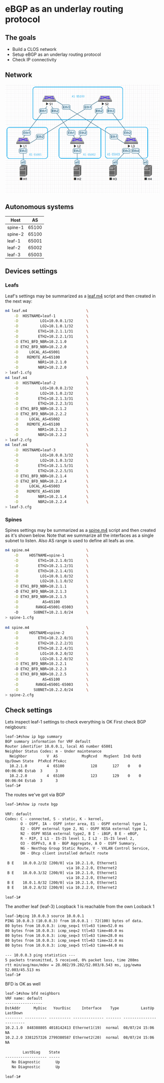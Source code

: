 # eBGP as an underlay routing protocol

## The goals
* Build a CLOS network
* Setup eBGP as an underlay routing protocol
* Check IP connectivity

## Network

![DC](DC.png)

## Autonomous systems 

| Host    | AS    |
| ------- | ----- |
| spine-1 | 65100 |
| spine-2 | 65100 |
| leaf-1  | 65001 |
| leaf-2  | 65002 |
| leaf-3  | 65003 |


## Devices settings
### Leafs

Leaf's settings may be summarized as a [leaf.m4](leaf.m4) script and then created in the next way:

```bash
m4 leaf.m4                           \
    -D  HOSTNAME=leaf-1              \
    -D          LO1=10.0.0.1/32      \
    -D          LO2=10.1.0.1/32      \
    -D         ETH1=10.2.1.1/31      \
    -D         ETH2=10.2.2.1/31      \
    -D ETH1_BFD_NBR=10.2.1.0         \
    -D ETH2_BFD_NBR=10.2.2.0         \
    -D     LOCAL_AS=65001            \
    -D    REMOTE_AS=65100            \
    -D         NBR1=10.2.1.0         \
    -D         NBR2=10.2.2.0         \
> leaf-1.cfg
m4 leaf.m4                           \
    -D  HOSTNAME=leaf-2              \
    -D          LO1=10.0.0.2/32      \
    -D          LO2=10.1.0.2/32      \
    -D         ETH1=10.2.1.3/31      \
    -D         ETH2=10.2.2.3/31      \
    -D ETH1_BFD_NBR=10.2.1.2         \
    -D ETH2_BFD_NBR=10.2.2.2         \
    -D     LOCAL_AS=65002            \
    -D    REMOTE_AS=65100            \
    -D         NBR1=10.2.1.2         \
    -D         NBR2=10.2.2.2         \
> leaf-2.cfg
m4 leaf.m4                           \
    -D  HOSTNAME=leaf-3              \
    -D          LO1=10.0.0.3/32      \
    -D          LO2=10.1.0.3/32      \
    -D         ETH1=10.2.1.5/31      \
    -D         ETH2=10.2.2.5/31      \
    -D ETH1_BFD_NBR=10.2.1.4         \
    -D ETH2_BFD_NBR=10.2.2.4         \
    -D     LOCAL_AS=65003            \
    -D    REMOTE_AS=65100            \
    -D         NBR1=10.2.1.4         \
    -D         NBR2=10.2.2.4         \
> leaf-3.cfg

```

### Spines

Spines settings may be summarized as a [spine.m4](spine.m4) script and then created as it's shown below.
Note that we summarize all the interfaces as a single subnet to listen.
Also AS range is used to define all leafs as one.

```bash
m4 spine.m4                          \
    -D     HOSTNAME=spine-1          \
    -D         ETH1=10.2.1.0/31      \
    -D         ETH2=10.2.1.2/31      \
    -D         ETH3=10.2.1.4/31      \
    -D          LO1=10.0.1.0/32      \
    -D          LO2=10.1.1.0/32      \
    -D ETH1_BFD_NBR=10.2.1.1         \ 
    -D ETH2_BFD_NBR=10.2.1.3         \
    -D ETH3_BFD_NBR=10.2.1.5         \
    -D           AS=65100            \
    -D        RANGE=65001-65003      \ 
    -D       SUBNET=10.2.1.0/24      \ 
> spine-1.cfg

m4 spine.m4                          \
    -D     HOSTNAME=spine-2          \
    -D         ETH1=10.2.2.0/31      \
    -D         ETH2=10.2.2.2/31      \
    -D         ETH3=10.2.2.4/31      \
    -D          LO1=10.0.2.0/32      \
    -D          LO2=10.1.2.0/32      \
    -D ETH1_BFD_NBR=10.2.2.1         \ 
    -D ETH2_BFD_NBR=10.2.2.3         \
    -D ETH3_BFD_NBR=10.2.2.5         \
    -D           AS=65100            \
    -D        RANGE=65001-65003      \
    -D       SUBNET=10.2.2.0/24      \
> spine-2.cfg

```
## Check settings

Lets inspect leaf-1 settings to check everything is OK
First check BGP neigbours:
```
leaf-1#show ip bgp summary
BGP summary information for VRF default
Router identifier 10.0.0.1, local AS number 65001
Neighbor Status Codes: m - Under maintenance
  Neighbor         V  AS           MsgRcvd   MsgSent  InQ OutQ  Up/Down State  PfxRcd PfxAcc
  10.2.1.0         4  65100            128       127    0    0 00:06:06 Estab  3      3
  10.2.2.0         4  65100            123       129    0    0 00:06:04 Estab  3      3
leaf-1#
```

The routes we've got via BGP

```
leaf-1#show ip route bgp

VRF: default
Codes: C - connected, S - static, K - kernel,
       O - OSPF, IA - OSPF inter area, E1 - OSPF external type 1,
       E2 - OSPF external type 2, N1 - OSPF NSSA external type 1,
       N2 - OSPF NSSA external type2, B I - iBGP, B E - eBGP,
       R - RIP, I L1 - IS-IS level 1, I L2 - IS-IS level 2,
       O3 - OSPFv3, A B - BGP Aggregate, A O - OSPF Summary,
       NG - Nexthop Group Static Route, V - VXLAN Control Service,
       DH - Dhcp client installed default route

 B E    10.0.0.2/32 [200/0] via 10.2.1.0, Ethernet1
                            via 10.2.2.0, Ethernet2
 B E    10.0.0.3/32 [200/0] via 10.2.1.0, Ethernet1
                            via 10.2.2.0, Ethernet2
 B E    10.0.1.0/32 [200/0] via 10.2.1.0, Ethernet1
 B E    10.0.2.0/32 [200/0] via 10.2.2.0, Ethernet2

leaf-1#
```

The another leaf (leaf-3) Loopback 1 is reachable from the own Looback 1

```
leaf-1#ping 10.0.0.3 source 10.0.0.1
PING 10.0.0.3 (10.0.0.3) from 10.0.0.1 : 72(100) bytes of data.
80 bytes from 10.0.0.3: icmp_seq=1 ttl=63 time=52.0 ms
80 bytes from 10.0.0.3: icmp_seq=2 ttl=63 time=40.0 ms
80 bytes from 10.0.0.3: icmp_seq=3 ttl=63 time=28.0 ms
80 bytes from 10.0.0.3: icmp_seq=4 ttl=63 time=32.0 ms
80 bytes from 10.0.0.3: icmp_seq=5 ttl=63 time=44.0 ms

--- 10.0.0.3 ping statistics ---
5 packets transmitted, 5 received, 0% packet loss, time 208ms
rtt min/avg/max/mdev = 28.002/39.202/52.003/8.543 ms, ipg/ewma 52.003/45.513 ms
leaf-1#
```

BFD is OK as well
```
leaf-1#show bfd neighbors
VRF name: default
-----------------
DstAddr      MyDisc   YourDisc     Interface    Type          LastUp  LastDown
-------- ---------- ---------- -------------- ------- --------------- ---------
10.2.1.0  848388805 4018142413 Ethernet1(19)  normal  08/07/24 15:06        NA
10.2.2.0 3381257326 2799380587 Ethernet2(20)  normal  08/07/24 15:06        NA

        LastDiag    State
------------------- -----
   No Diagnostic       Up
   No Diagnostic       Up

leaf-1#
```

